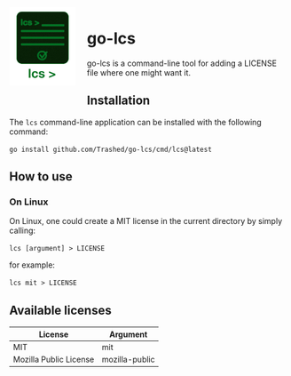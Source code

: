 <img style="float:left; padding:0 20px 20px 0;" width="120px" src="docs/attachments/lcs_logo.png" />

# go-lcs

go-lcs is a command-line tool for adding a LICENSE file where one might want it.

## Installation 

The `lcs` command-line application can be installed with the following command:

`go install github.com/Trashed/go-lcs/cmd/lcs@latest`

## How to use

### On Linux

On Linux, one could create a MIT license in the current directory by simply calling:

`lcs [argument] > LICENSE`

for example:

`lcs mit > LICENSE`

## Available licenses

| License                 | Argument        |
| ------------------------| ----------------|
| MIT                     | mit             |
| Mozilla Public License  | mozilla-public  |

